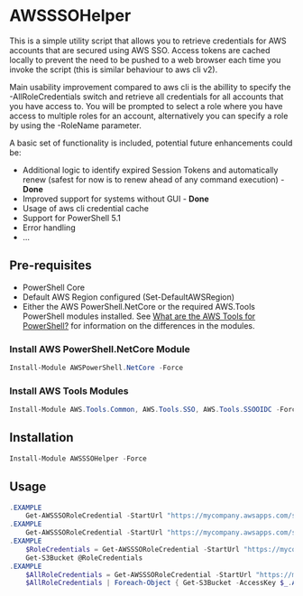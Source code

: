 # AWSSSOHelper

This is a simple utility script that allows you to retrieve credentials for AWS accounts that are secured using AWS SSO.  Access tokens are cached locally to prevent the need to be pushed to a web browser each time you invoke the script (this is similar behaviour to aws cli v2).

Main usability improvement compared to aws cli is the abillity to specify the -AllRoleCredentials switch and retrieve all credentials for all accounts that you have access to.  You will be prompted to select a role where you have access to multiple roles for an account, alternatively you can specify a role by using the -RoleName parameter.

A basic set of functionality is included, potential future enhancements could be:

- Additional logic to identify expired Session Tokens and automatically renew (safest for now is to renew ahead of any command execution) - **Done**
- Improved support for systems without GUI - **Done**
- Usage of aws cli credential cache
- Support for PowerShell 5.1
- Error handling
- ...

## Pre-requisites

- PowerShell Core
- Default AWS Region configured (Set-DefaultAWSRegion)
- Either the AWS PowerShell.NetCore or the required AWS.Tools PowerShell modules installed. See [What are the AWS Tools for PowerShell?](https://docs.aws.amazon.com/powershell/latest/userguide/pstools-welcome.html) for information on the differences in the modules.

### Install AWS PowerShell.NetCore Module

```powershell
Install-Module AWSPowerShell.NetCore -Force
```

### Install AWS Tools Modules

```powershell
Install-Module AWS.Tools.Common, AWS.Tools.SSO, AWS.Tools.SSOOIDC -Force
```

## Installation

```powershell
Install-Module AWSSSOHelper -Force
```

## Usage

```powershell
.EXAMPLE
    Get-AWSSSORoleCredential -StartUrl "https://mycompany.awsapps.com/start"
.EXAMPLE
    Get-AWSSSORoleCredential -StartUrl "https://mycompany.awsapps.com/start" -AllAccountRoles
.EXAMPLE
    $RoleCredentials = Get-AWSSSORoleCredential -StartUrl "https://mycompany.awsapps.com/start" -PassThru
    Get-S3Bucket @RoleCredentials
.EXAMPLE
    $AllRoleCredentials = Get-AWSSSORoleCredential -StartUrl "https://mycompany.awsapps.com/start" -AllAccountRoles
    $AllRoleCredentials | Foreach-Object { Get-S3Bucket -AccessKey $_.AccessKey -SecretKey $_.SecretKey -SessionToken $_.SessionToken }
```
